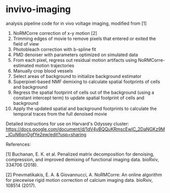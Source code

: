 # invivo-imaging

analysis pipeline code for in vivo voltage imaging, modified from [1]

1.	NoRMCorre correction of x-y motion [2]
2.	Trimming edges of movie to remove pixels that entered or exited the field of view
3.	Photobleach correction with b-spline fit
4.	PMD denoiser with parameters optimized on simulated data
5.	From each pixel, regress out residual motion artifacts using NoRMCorre-estimated motion trajectories   
6.	Manually crop blood vessels
7.	Select areas of background to initialize background estimator
8.	Superpixel-based NMF demixing to calculate spatial footprints of cells and background
9.	Regress the spatial footprint of cells out of the background (using a constant intercept term) to update spatial footprint of cells and background
10.	Apply the updated spatial and background footprints to calculate the temporal traces from the full denoised movie

Detailed instructions for use on Harvard's Odyssey cluster: https://docs.google.com/document/d/1dV4yBQQuKRmscEwlC_2DaNGKz9M_jCuN6qnOgfYe2ew/edit?usp=sharing

References:

[1] Buchanan, E. K. et al. Penalized matrix decomposition for denoising, compression, and improved demixing of functional imaging data. bioRxiv, 334706 (2018). 

[2] Pnevmatikakis, E. A. & Giovannucci, A. NoRMCorre: An online algorithm for piecewise rigid motion correction of calcium imaging data. bioRxiv, 108514 (2017). 
